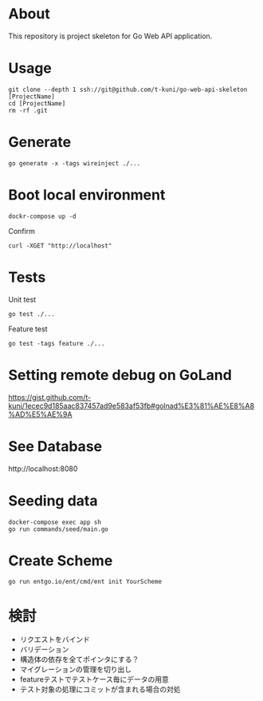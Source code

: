 # About

This repository is project skeleton for Go Web API application.

# Usage

```
git clone --depth 1 ssh://git@github.com/t-kuni/go-web-api-skeleton [ProjectName]
cd [ProjectName]
rm -rf .git 
```

# Generate 

```
go generate -x -tags wireinject ./...
```

# Boot local environment

```
dockr-compose up -d
```

Confirm

```
curl -XGET "http://localhost"
```

# Tests

Unit test

```
go test ./...
```

Feature test

```
go test -tags feature ./...
```

# Setting remote debug on GoLand

https://gist.github.com/t-kuni/1ecec9d185aac837457ad9e583af53fb#golnad%E3%81%AE%E8%A8%AD%E5%AE%9A

# See Database

http://localhost:8080

# Seeding data

```
docker-compose exec app sh
go run commands/seed/main.go
```


# Create Scheme

```
go run entgo.io/ent/cmd/ent init YourScheme
```

# 検討

- リクエストをバインド
- バリデーション
- 構造体の依存を全てポインタにする？
- マイグレーションの管理を切り出し
- featureテストでテストケース毎にデータの用意
- テスト対象の処理にコミットが含まれる場合の対処